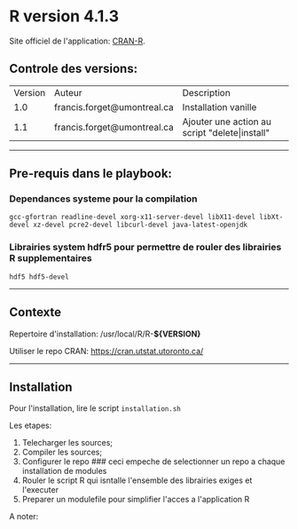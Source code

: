 
# R version 4.1.3

Site officiel de l'application: [CRAN-R](https://cran.r-project.org/).

## Controle des **versions**:

<table>
<tr>
    <td>Version</td><td>Auteur</td><td>Description</td>
</tr><tr>
    <td>1.0</td><td>francis.forget@umontreal.ca</td><td>Installation vanille</td>
</tr><tr>
    <td>1.1</td><td>francis.forget@umontreal.ca</td><td>Ajouter une action au script "delete|install"</td>
</tr>
</table>

---

## Pre-requis dans le playbook:

### Dependances systeme pour la compilation
`gcc-gfortran readline-devel xorg-x11-server-devel libX11-devel libXt-devel xz-devel pcre2-devel libcurl-devel java-latest-openjdk`

### Librairies system hdfr5 pour permettre de rouler des librairies R supplementaires
`hdf5 hdf5-devel`

---

## Contexte

Repertoire d'installation: /usr/local/R/R-**${VERSION}**

Utiliser le repo CRAN: <https://cran.utstat.utoronto.ca/>

---

## Installation

Pour l'installation, lire le script `installation.sh`

Les etapes:
1. Telecharger les sources;
2. Compiler les sources;
3. Configurer le repo ### ceci empeche de selectionner un  repo a chaque installation de modules
4. Rouler le script R qui isntalle l'ensemble des librairies exiges et l'executer
5. Preparer un modulefile pour simplifier l'acces a l'application R

A noter:

